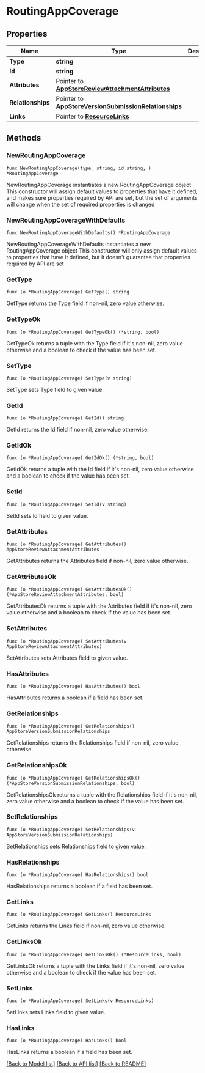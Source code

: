 # RoutingAppCoverage

## Properties

Name | Type | Description | Notes
------------ | ------------- | ------------- | -------------
**Type** | **string** |  | 
**Id** | **string** |  | 
**Attributes** | Pointer to [**AppStoreReviewAttachmentAttributes**](AppStoreReviewAttachmentAttributes.md) |  | [optional] 
**Relationships** | Pointer to [**AppStoreVersionSubmissionRelationships**](AppStoreVersionSubmissionRelationships.md) |  | [optional] 
**Links** | Pointer to [**ResourceLinks**](ResourceLinks.md) |  | [optional] 

## Methods

### NewRoutingAppCoverage

`func NewRoutingAppCoverage(type_ string, id string, ) *RoutingAppCoverage`

NewRoutingAppCoverage instantiates a new RoutingAppCoverage object
This constructor will assign default values to properties that have it defined,
and makes sure properties required by API are set, but the set of arguments
will change when the set of required properties is changed

### NewRoutingAppCoverageWithDefaults

`func NewRoutingAppCoverageWithDefaults() *RoutingAppCoverage`

NewRoutingAppCoverageWithDefaults instantiates a new RoutingAppCoverage object
This constructor will only assign default values to properties that have it defined,
but it doesn't guarantee that properties required by API are set

### GetType

`func (o *RoutingAppCoverage) GetType() string`

GetType returns the Type field if non-nil, zero value otherwise.

### GetTypeOk

`func (o *RoutingAppCoverage) GetTypeOk() (*string, bool)`

GetTypeOk returns a tuple with the Type field if it's non-nil, zero value otherwise
and a boolean to check if the value has been set.

### SetType

`func (o *RoutingAppCoverage) SetType(v string)`

SetType sets Type field to given value.


### GetId

`func (o *RoutingAppCoverage) GetId() string`

GetId returns the Id field if non-nil, zero value otherwise.

### GetIdOk

`func (o *RoutingAppCoverage) GetIdOk() (*string, bool)`

GetIdOk returns a tuple with the Id field if it's non-nil, zero value otherwise
and a boolean to check if the value has been set.

### SetId

`func (o *RoutingAppCoverage) SetId(v string)`

SetId sets Id field to given value.


### GetAttributes

`func (o *RoutingAppCoverage) GetAttributes() AppStoreReviewAttachmentAttributes`

GetAttributes returns the Attributes field if non-nil, zero value otherwise.

### GetAttributesOk

`func (o *RoutingAppCoverage) GetAttributesOk() (*AppStoreReviewAttachmentAttributes, bool)`

GetAttributesOk returns a tuple with the Attributes field if it's non-nil, zero value otherwise
and a boolean to check if the value has been set.

### SetAttributes

`func (o *RoutingAppCoverage) SetAttributes(v AppStoreReviewAttachmentAttributes)`

SetAttributes sets Attributes field to given value.

### HasAttributes

`func (o *RoutingAppCoverage) HasAttributes() bool`

HasAttributes returns a boolean if a field has been set.

### GetRelationships

`func (o *RoutingAppCoverage) GetRelationships() AppStoreVersionSubmissionRelationships`

GetRelationships returns the Relationships field if non-nil, zero value otherwise.

### GetRelationshipsOk

`func (o *RoutingAppCoverage) GetRelationshipsOk() (*AppStoreVersionSubmissionRelationships, bool)`

GetRelationshipsOk returns a tuple with the Relationships field if it's non-nil, zero value otherwise
and a boolean to check if the value has been set.

### SetRelationships

`func (o *RoutingAppCoverage) SetRelationships(v AppStoreVersionSubmissionRelationships)`

SetRelationships sets Relationships field to given value.

### HasRelationships

`func (o *RoutingAppCoverage) HasRelationships() bool`

HasRelationships returns a boolean if a field has been set.

### GetLinks

`func (o *RoutingAppCoverage) GetLinks() ResourceLinks`

GetLinks returns the Links field if non-nil, zero value otherwise.

### GetLinksOk

`func (o *RoutingAppCoverage) GetLinksOk() (*ResourceLinks, bool)`

GetLinksOk returns a tuple with the Links field if it's non-nil, zero value otherwise
and a boolean to check if the value has been set.

### SetLinks

`func (o *RoutingAppCoverage) SetLinks(v ResourceLinks)`

SetLinks sets Links field to given value.

### HasLinks

`func (o *RoutingAppCoverage) HasLinks() bool`

HasLinks returns a boolean if a field has been set.


[[Back to Model list]](../README.md#documentation-for-models) [[Back to API list]](../README.md#documentation-for-api-endpoints) [[Back to README]](../README.md)


